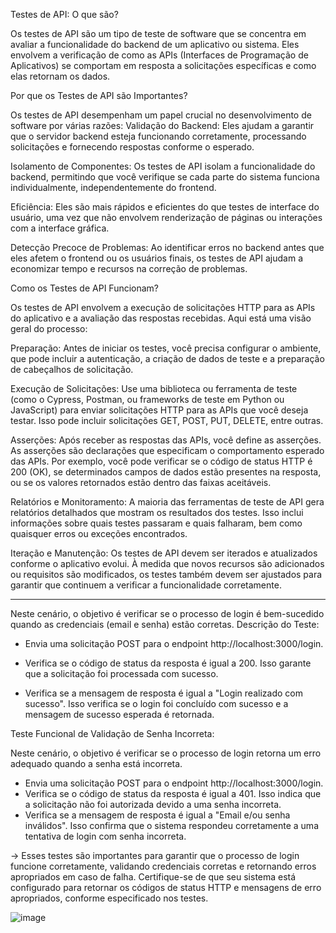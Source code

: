 Testes de API: O que são?

Os testes de API são um tipo de teste de software que se concentra em avaliar a funcionalidade do backend de um aplicativo ou sistema. Eles envolvem a verificação de como as APIs (Interfaces de Programação de Aplicativos) se comportam em resposta a solicitações específicas e como elas retornam os dados.

Por que os Testes de API são Importantes?

Os testes de API desempenham um papel crucial no desenvolvimento de software por várias razões:
Validação do Backend: Eles ajudam a garantir que o servidor backend esteja funcionando corretamente, processando solicitações e fornecendo respostas conforme o esperado.

Isolamento de Componentes: Os testes de API isolam a funcionalidade do backend, permitindo que você verifique se cada parte do sistema funciona individualmente, independentemente do frontend.

Eficiência: Eles são mais rápidos e eficientes do que testes de interface do usuário, uma vez que não envolvem renderização de páginas ou interações com a interface gráfica.

Detecção Precoce de Problemas: Ao identificar erros no backend antes que eles afetem o frontend ou os usuários finais, os testes de API ajudam a economizar tempo e recursos na correção de problemas.


Como os Testes de API Funcionam?

Os testes de API envolvem a execução de solicitações HTTP para as APIs do aplicativo e a avaliação das respostas recebidas. Aqui está uma visão geral do processo:

Preparação: Antes de iniciar os testes, você precisa configurar o ambiente, que pode incluir a autenticação, a criação de dados de teste e a preparação de cabeçalhos de solicitação.

Execução de Solicitações: Use uma biblioteca ou ferramenta de teste (como o Cypress, Postman, ou frameworks de teste em Python ou JavaScript) para enviar solicitações HTTP para as APIs que você deseja testar. Isso pode incluir solicitações GET, POST, PUT, DELETE, entre outras.

Asserções: Após receber as respostas das APIs, você define as asserções. As asserções são declarações que especificam o comportamento esperado das APIs. Por exemplo, você pode verificar se o código de status HTTP é 200 (OK), se determinados campos de dados estão presentes na resposta, ou se os valores retornados estão dentro das faixas aceitáveis.

Relatórios e Monitoramento: A maioria das ferramentas de teste de API gera relatórios detalhados que mostram os resultados dos testes. Isso inclui informações sobre quais testes passaram e quais falharam, bem como quaisquer erros ou exceções encontrados.

Iteração e Manutenção: Os testes de API devem ser iterados e atualizados conforme o aplicativo evolui. À medida que novos recursos são adicionados ou requisitos são modificados, os testes também devem ser ajustados para garantir que continuem a verificar a funcionalidade corretamente.

---------------------------------------------------------------------------------------------------------------------------------------------------------------------------------
Neste cenário, o objetivo é verificar se o processo de login é bem-sucedido quando as credenciais (email e senha) estão corretas.
Descrição do Teste:
 * Envia uma solicitação POST para o endpoint http://localhost:3000/login.

 * Verifica se o código de status da resposta é igual a 200. Isso garante que a solicitação foi processada com sucesso.

 * Verifica se a mensagem de resposta é igual a "Login realizado com sucesso". Isso verifica se o login foi concluído com sucesso e a mensagem de sucesso esperada é retornada.

Teste Funcional de Validação de Senha Incorreta:

Neste cenário, o objetivo é verificar se o processo de login retorna um erro adequado quando a senha está incorreta.
* Envia uma solicitação POST para o endpoint http://localhost:3000/login.
* Verifica se o código de status da resposta é igual a 401. Isso indica que a solicitação não foi autorizada devido a uma senha incorreta.
* Verifica se a mensagem de resposta é igual a "Email e/ou senha inválidos". Isso confirma que o sistema respondeu corretamente a uma tentativa de login com senha incorreta.

-> Esses testes são importantes para garantir que o processo de login funcione corretamente, validando credenciais corretas e retornando erros apropriados em caso de falha. Certifique-se de que seu sistema está configurado para retornar os códigos de status HTTP e mensagens de erro apropriados, conforme especificado nos testes.

![image](https://github.com/mirel9342/testes_api_backend_cypress/assets/106937455/a3d23b01-86c2-4376-b0c2-400adb3f5b4d)









